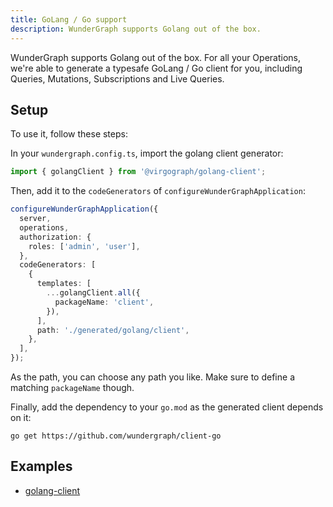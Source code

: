 ```yaml
---
title: GoLang / Go support
description: WunderGraph supports Golang out of the box.
---
```


WunderGraph supports Golang out of the box.
For all your Operations, we're able to generate a typesafe GoLang / Go client for you,
including Queries, Mutations, Subscriptions and Live Queries.

## Setup

To use it, follow these steps:

In your `wundergraph.config.ts`, import the golang client generator:

```ts
import { golangClient } from '@virgograph/golang-client';
```

Then, add it to the `codeGenerators` of `configureWunderGraphApplication`:

```typescript
configureWunderGraphApplication({
  server,
  operations,
  authorization: {
    roles: ['admin', 'user'],
  },
  codeGenerators: [
    {
      templates: [
        ...golangClient.all({
          packageName: 'client',
        }),
      ],
      path: './generated/golang/client',
    },
  ],
});
```

As the path, you can choose any path you like.
Make sure to define a matching `packageName` though.

Finally, add the dependency to your `go.mod` as the generated client depends on it:

```shell
go get https://github.com/wundergraph/client-go
```

## Examples

- [golang-client](https://github.com/wundergraph/wundergraph/tree/main/examples/golang-client)
